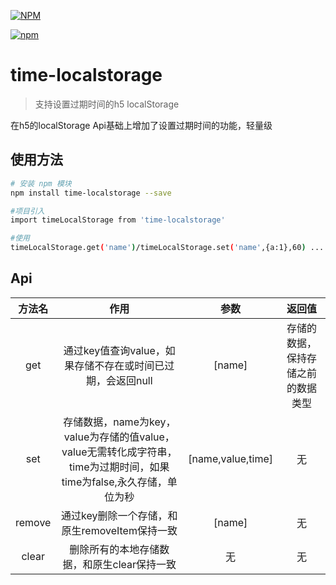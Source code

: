 
[![NPM](https://nodei.co/npm/time-localstorage.png)](https://github.com/hjc22/time-localstorage)

[![npm](https://img.shields.io/npm/dm/time-localstorage.svg)]()


# time-localstorage

> 支持设置过期时间的h5 localStorage

在h5的localStorage Api基础上增加了设置过期时间的功能，轻量级


## 使用方法

``` bash
# 安装 npm 模块
npm install time-localstorage --save

#项目引入
import timeLocalStorage from 'time-localstorage'

#使用
timeLocalStorage.get('name')/timeLocalStorage.set('name',{a:1},60) ...

```
## Api


| 方法名       |    作用           | 参数  | 返回值 |
| :--------: | :----------------:| :-----: | :-------: |
| get |  通过key值查询value，如果存储不存在或时间已过期，会返回null  |  [name]   | 存储的数据，保持存储之前的数据类型 |
| set |  存储数据，name为key，value为存储的值value，value无需转化成字符串，time为过期时间，如果time为false,永久存储，单位为秒  |  [name,value,time]  | 无 |
| remove |  通过key删除一个存储，和原生removeItem保持一致  |  [name]  | 无 |
| clear |  删除所有的本地存储数据，和原生clear保持一致  |  无  | 无 |
